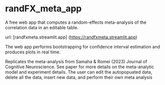 # randFX_meta_app
A free web app that computes a random-effects meta-analysis of the correlation data in an editable table. 

url: [randfxmeta.streamlit.app] (https://randfxmeta.streamlit.app)

The web app performs bootstrapping for confidence interval estimation and produces plots in real time. 

Replicates the meta-analysis from Samaha &amp; Romei (2023) Journal of Cognitive Neuroscience. See paper for more details on the meta-analytic model and experiment details. 
The user can edit the autopopuated data, delete all the data, insert new data, and perform their own meta analysis

